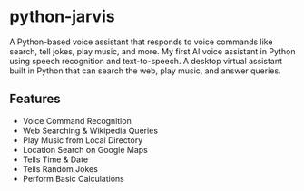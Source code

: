 # python-jarvis
A Python-based voice assistant that responds to voice commands like search, tell jokes, play music, and more.  My first AI voice assistant in Python using speech recognition and text-to-speech.  A desktop virtual assistant built in Python that can search the web, play music, and answer queries.

##  Features
-  Voice Command Recognition
-  Web Searching & Wikipedia Queries
-  Play Music from Local Directory
-  Location Search on Google Maps
-  Tells Time & Date
-  Tells Random Jokes
-  Perform Basic Calculations
